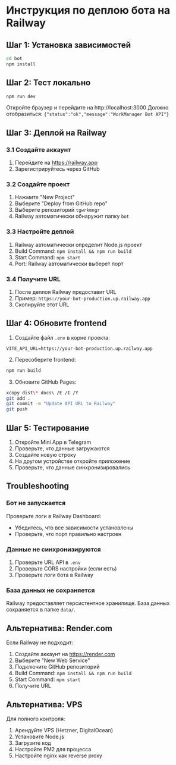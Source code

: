 # Инструкция по деплою бота на Railway

## Шаг 1: Установка зависимостей

```bash
cd bot
npm install
```

## Шаг 2: Тест локально

```bash
npm run dev
```

Откройте браузер и перейдите на http://localhost:3000
Должно отобразиться: `{"status":"ok","message":"WorkManager Bot API"}`

## Шаг 3: Деплой на Railway

### 3.1 Создайте аккаунт

1. Перейдите на https://railway.app
2. Зарегистрируйтесь через GitHub

### 3.2 Создайте проект

1. Нажмите "New Project"
2. Выберите "Deploy from GitHub repo"
3. Выберите репозиторий `tgwrkmngr`
4. Railway автоматически обнаружит папку `bot`

### 3.3 Настройте деплой

1. Railway автоматически определит Node.js проект
2. Build Command: `npm install && npm run build`
3. Start Command: `npm start`
4. Port: Railway автоматически выберет порт

### 3.4 Получите URL

1. После деплоя Railway предоставит URL
2. Пример: `https://your-bot-production.up.railway.app`
3. Скопируйте этот URL

## Шаг 4: Обновите frontend

1. Создайте файл `.env` в корне проекта:
```
VITE_API_URL=https://your-bot-production.up.railway.app
```

2. Пересоберите frontend:
```bash
npm run build
```

3. Обновите GitHub Pages:
```bash
xcopy dist\* docs\ /E /I /Y
git add .
git commit -m "Update API URL to Railway"
git push
```

## Шаг 5: Тестирование

1. Откройте Mini App в Telegram
2. Проверьте, что данные загружаются
3. Создайте новую строку
4. На другом устройстве откройте приложение
5. Проверьте, что данные синхронизировались

## Troubleshooting

### Бот не запускается

Проверьте логи в Railway Dashboard:
- Убедитесь, что все зависимости установлены
- Проверьте, что порт правильно настроен

### Данные не синхронизируются

1. Проверьте URL API в `.env`
2. Проверьте CORS настройки (если есть)
3. Проверьте логи бота в Railway

### База данных не сохраняется

Railway предоставляет персистентное хранилище. База данных сохраняется в папке `data/`.

## Альтернатива: Render.com

Если Railway не подходит:

1. Создайте аккаунт на https://render.com
2. Выберите "New Web Service"
3. Подключите GitHub репозиторий
4. Build Command: `npm install && npm run build`
5. Start Command: `npm start`
6. Получите URL

## Альтернатива: VPS

Для полного контроля:

1. Арендуйте VPS (Hetzner, DigitalOcean)
2. Установите Node.js
3. Загрузите код
4. Настройте PM2 для процесса
5. Настройте nginx как reverse proxy

